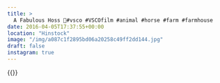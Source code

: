 ```yaml
---
title: >
  A Fabulous Hoss 🦄#vsco #VSCOfilm #animal #horse #farm #farmhouse
date: 2016-04-05T17:37:55+00:00
location: "Hinstock"
image: "/img/a087c1f2895bd06a20258c49ff2dd144.jpg"
draft: false
instagram: true
---
```


{{<photo src="/img/a087c1f2895bd06a20258c49ff2dd144.jpg">}}

